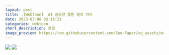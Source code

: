 ```yaml
---
layout: post
title: .[Webtoon]  AI 공모전 웹툰 별의 아이
date: 2023-03-08 02:18:23
categories: webtoon
short_description: 완결
image_preview: https://raw.githubusercontent.com/Seo-Faper/cq_assets/master/heroes/cos_pr_17_17.png
---
```


![](https://raw.githubusercontent.com/Seo-Faper/seo-faper.github.io/main/img/webtoon/ai_1.png)
![](https://raw.githubusercontent.com/Seo-Faper/seo-faper.github.io/main/img/webtoon/ai_2.png)
